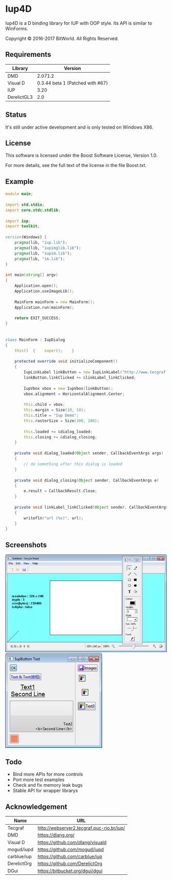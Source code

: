 ﻿# Iup4D
Iup4D is a D binding library for IUP with OOP style. Its API is similar to WinForms.

Copyright © 2016-2017 BitWorld. All Rights Reserved.


## Requirements
Library | Version
--- | ---
DMD | 2.071.2
Visual D | 0.3.44 beta 1 (Patched with #67)
IUP | 3.20
DerelictGL3 | 2.0


## Status
It's still under active development and is only tested on Windows X86.

## License
This software is licensed under the Boost Software License, Version 1.0.

For more details, see the full text of the license in the file Boost.txt.

## Example
```D
module main;

import std.stdio;
import core.stdc.stdlib; 

import iup;
import toolkit;

version(Windows) { 
    pragma(lib, "iup.lib");
    pragma(lib, "iupimglib.lib");
    pragma(lib, "iupim.lib");
    pragma(lib, "im.lib");
}

int main(string[] argv)
{
    Application.open();
    Application.useImageLib();

    MainForm mainForm = new MainForm();
    Application.run(mainForm);

	return EXIT_SUCCESS;
}


class MainForm : IupDialog
{
    this()  {    super();    }

    protected override void initializeComponent()
    {
        IupLinkLabel linkButton = new IupLinkLabel("http://www.tecgraf.puc-rio.br/iup", "IUP Toolkit");
        linkButton.linkClicked += &linkLabel_linkClicked;

        IupVbox vbox = new IupVbox(linkButton);
        vbox.alignment = HorizontalAlignment.Center;

        this.child = vbox;
        this.margin = Size(10, 10);
        this.title = "Iup Demo";
        this.rasterSize = Size(300, 200);

        this.loaded += &dialog_loaded;
        this.closing += &dialog_closing;
    }

    private void dialog_loaded(Object sender, CallbackEventArgs args)
    {
        // do something after this dialog is loaded
    }

    private void dialog_closing(Object sender, CallbackEventArgs e)
    {
        e.result = CallbackResult.Close;
    }

    private void linkLabel_linkClicked(Object sender, CallbackEventArgs e, string url)
    {
        writefln("url (%s)", url);
    }
}
```

## Screenshots
<img src="Screenshots/Simple Paint.png" />

<img src="Screenshots/Button.png" />

## Todo
- Bind more APIs for more controls
- Port more test examples
- Check and fix memory leak bugs
- Stable API for wrapper librarys

## Acknowledgement
Name | URL
--- | ---
Tecgraf | http://webserver2.tecgraf.puc-rio.br/iup/
DMD | https://dlang.org/
Visual D | https://github.com/dlang/visuald
mogud/iupd | https://github.com/mogud/iupd
carblue/iup | https://github.com/carblue/iup
DerelictOrg | https://github.com/DerelictOrg
DGui | https://bitbucket.org/dgui/dgui